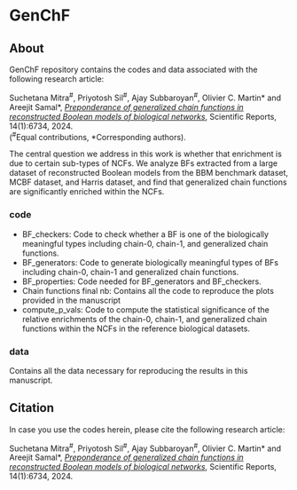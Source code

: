 # GenChF
## About
GenChF repository contains the codes and data associated with the following research article: <br>

Suchetana Mitra<sup>#</sup>, Priyotosh Sil<sup>#</sup>, Ajay Subbaroyan<sup>#</sup>, Olivier C. Martin* and Areejit Samal*, [<i>Preponderance of generalized chain functions in reconstructed Boolean models of biological networks</i>](https://www.nature.com/articles/s41598-024-57086-y), Scientific Reports, 14(1):6734, 2024. <br>
(<sup>#</sup>Equal contributions, *Corresponding authors).

The central question we address in this work is whether that enrichment is due to certain sub-types of NCFs. 
We analyze BFs extracted from a large dataset of reconstructed Boolean models from the BBM benchmark dataset, MCBF dataset, and Harris dataset, and find that generalized chain functions are significantly enriched within the NCFs. 

### code
- BF_checkers: Code to check whether a BF is one of the biologically meaningful types including chain-0, chain-1, and generalized chain functions.
- BF_generators: Code to generate biologically meaningful types of BFs including chain-0, chain-1 and generalized chain functions. 
- BF_properties: Code needed for BF_generators and BF_checkers.
- Chain functions final nb: Contains all the code to reproduce the plots provided in the manuscript
- compute_p_vals: Code to compute the statistical significance of the relative enrichments of the chain-0, chain-1, and generalized chain functions within the NCFs in the reference biological datasets.

### data
Contains all the data necessary for reproducing the results in this manuscript.

## Citation
In case you use the codes herein, please cite the following research article:

Suchetana Mitra<sup>#</sup>, Priyotosh Sil<sup>#</sup>, Ajay Subbaroyan<sup>#</sup>, Olivier C. Martin* and Areejit Samal*, [<i>Preponderance of generalized chain functions in reconstructed Boolean models of biological networks</i>](https://www.nature.com/articles/s41598-024-57086-y), Scientific Reports, 14(1):6734, 2024.
